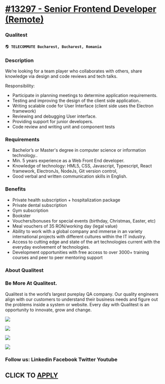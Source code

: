 # [#13297 - Senior Frontend Developer (Remote)](https://www.remotewlb.com/apply/13297-senior-frontend-developer-remote)  
### Qualitest  
#### `🌎 TELECOMMUTE Bucharest, Bucharest, Romania`  

### **Description**

We’re looking for a team player who collaborates with others, share knowledge via design and code reviews and tech talks.  

Responsibility:  

  * Participate in planning meetings to determine application requirements.
  * Testing and improving the design of the client side application..
  * Writing scalable code for User Interface (client side uses the Electron framework)
  * Reviewing and debugging User interface.
  * Providing support for junior developers.
  * Code review and writing unit and component tests

### **Requirements**

  * Bachelor’s or Master's degree in computer science or information technology..
  * Min. 5 years experience as a Web Front End developer.
  * Knowledge of technology: HML5, CSS, Javascript, Typescript, React framework, ElectronJs, NodeJs, Git version control,
  * Good verbal and written communication skills in English. 

### **Benefits**

  * Private health subscription + hospitalization package
  * Private dental subscription
  * Gym subscription
  * Bookster
  * Vouchers/bonuses for special events (birthday, Christmas, Easter, etc)
  * Meal vouchers of 35 RON/working day (legal value)
  * Ability to work with a global company and immerse in an variety international projects with different cultures within the IT industry.
  * Access to cutting edge and state of the art technologies current with the everyday evolvement of technologies.
  * Development opportunities with free access to over 3000+ training courses and peer to peer mentoring support

### **About Qualitest**

###

###  **Be More At Qualitest.**  

Qualitest is the world’s largest pureplay QA company. Our quality engineers align with our customers to understand their business needs and figure out the problems inside a system or website. Every day with Qualitest is an opportunity to innovate, grow and change.

![](https://workablehr.s3.amazonaws.com/uploads/photos/302888/2d8c4398070b38553174b7367e26d625.png)

![](https://workablehr.s3.amazonaws.com/uploads/photos/302888/a41abe7fd9819e81274ecc630dfbbba3.png)

![](https://workablehr.s3.amazonaws.com/uploads/photos/302888/d93ed80d1bedc7125bd49bd3c94bd7a4.png)

![](https://workablehr.s3.amazonaws.com/uploads/photos/302888/add09769ec11d3bfbf343dcc1b09015a.png)  

### Follow us: **Linkedin** **Facebook** **Twitter** Youtube

  
## CLICK TO [APPLY](https://www.remotewlb.com/apply/13297-senior-frontend-developer-remote)

